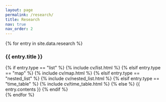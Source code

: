 ```yaml
---
layout: page
permalink: /research/
title: Research
nav: true
nav_order: 2
---
```


<div class="research">
  {% for entry in site.data.research %}
  <div class="card mt-3 p-3 d-flex flex-wrap flex-md-row flex-column justify-content-between align-items-center">
    <h3 class="card-title font-weight-medium">{{ entry.title }}</h3>
    <div>
      {% if entry.type == "list" %}
        {% include cv/list.html %}
      {% elsif entry.type == "map" %}
        {% include cv/map.html %}
      {% elsif entry.type == "nested_list" %}
        {% include cv/nested_list.html %}
      {% elsif entry.type == "time_table" %}
        {% include cv/time_table.html %}
      {% else %}
        {{ entry.contents }}
      {% endif %}
    </div>
  </div>
  {% endfor %}
</div>